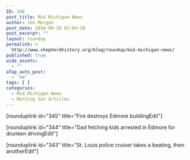 ```yaml
---
ID: 346
post_title: Mid Michigan News
author: Jon Morgan
post_date: 2016-09-20 02:04:38
post_excerpt: ""
layout: roundup
permalink: >
  http://www.shepherdhistory.org/blog/roundup/mid-michigan-news/
published: true
wide_assets:
  - ""
afap_auto_post:
  - 'no'
tags: [ ]
categories:
  - Mid Michigan News
  - Morning Sun Articles
---
```

[rounduplink id="345" title="Fire destroys Edmore buildingEdit"]

[rounduplink id="344" title="Dad fetching kids arrested in Edmore for drunken drivingEdit"]

[rounduplink id="343" title="St. Louis police cruiser takes a beating, then anotherEdit"]